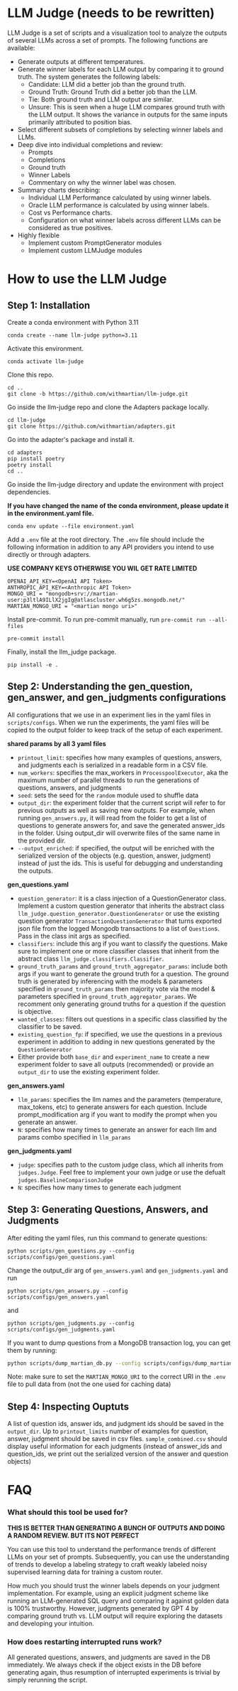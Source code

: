 # LLM Judge (needs to be rewritten)
LLM Judge is a set of scripts and a visualization tool to analyze the outputs of several LLMs across a set of prompts. The following functions are available:
* Generate outputs at different temperatures.
* Generate winner labels for each LLM output by comparing it to ground truth. The system generates the following labels:
  * Candidate: LLM did a better job than the ground truth.
  * Ground Truth: Ground Truth did a better job than the LLM.
  * Tie: Both ground truth and LLM output are similar.
  * Unsure: This is seen when a huge LLM compares ground truth with the LLM output. It shows the variance in outputs for the same inputs primarily attributed to position bias. 
* Select different subsets of completions by selecting winner labels and LLMs. 
* Deep dive into individual completions and review:
  * Prompts
  * Completions
  * Ground truth
  * Winner Labels
  * Commentary on why the winner label was chosen. 
* Summary charts describing:
  * Individual LLM Performance calculated by using winner labels.
  * Oracle LLM performance is calculated by using winner labels.
  * Cost vs Performance charts.
  * Configuration on what winner labels across different LLMs can be considered as true positives. 
* Highly flexible
  * Implement custom PromptGenerator modules
  * Implement custom LLMJudge modules

# How to use the LLM Judge
## Step 1: Installation
Create a conda environment with Python 3.11
```
conda create --name llm-judge python=3.11
```
Activate this environment.
```
conda activate llm-judge
```
Clone this repo.
```
cd ..
git clone -b https://github.com/withmartian/llm-judge.git 
```
Go inside the llm-judge repo and clone the Adapters package locally.
```
cd llm-judge
git clone https://github.com/withmartian/adapters.git
```
Go into the adapter's package and install it.
```
cd adapters
pip install poetry
poetry install
cd ..
```
Go inside the llm-judge directory and update the environment with project dependencies.

**If you have changed the name of the conda environment, please update it in the environment.yaml file.**
```
conda env update --file environment.yaml
```
Add a `.env` file at the root directory. The `.env` file should include the following information in addition to any API providers you intend to use directly or through adapters.

**USE COMPANY KEYS OTHERWISE YOU WIL GET RATE LIMITED**
```
OPENAI_API_KEY=<OpenAI API Token>
ANTHROPIC_API_KEY=<Anthropic API Token>
MONGO_URI = "mongodb+srv://martian-user:p3ltlA9ILlX2jgIg@atlascluster.wh6g5zs.mongodb.net/"
MARTIAN_MONGO_URI = "<martian mongo uri>"

```
Install pre-commit. To run pre-commit manually, run `pre-commit run --all-files`
```
pre-commit install
```
Finally, install the llm_judge package.
```
pip install -e .
```
## Step 2: Understanding the gen_question, gen_answer, and gen_judgments configurations
All configurations that we use in an experiment lies in the yaml files in `scripts/configs`. When we run the experiments, the yaml files will be copied to the output folder to keep track of the setup of each experiment. 

**shared params by all 3 yaml files**
* `printout_limit`: specifies how many examples of questions, answers, and judgments each is serialized in a readable form in a CSV file.
* `num_workers`: specifies the max_workers in `ProcesspoolExecutor`, aka the maximum number of parallel threads to run the generations of questions, answers, and judgments
* `seed`: sets the seed for the `random` module used to shuffle data
* `output_dir`: the experiment folder that the current script will refer to for previous outputs as well as saving new outputs. For example, when running `gen_answers.py`, it will read from the folder to get a list of questions to generate answers for, and save the generated answer_ids in the folder. Using output_dir will overwrite files of the same name in the provided dir.
* `--output_enriched`: if specified, the output will be enriched with the serialized version of the objects (e.g. question, answer, judgment) instead of just the ids. This is useful for debugging and understanding the outputs.
  
**gen_questions.yaml**
* `question_generator`: it is a class injection of a QuestionGenerator class. Implement a custom question generator that inherits the abstract class `llm_judge.question_generator.QuestionGenerator` or use the existing question generator `TransactionQuestionGenerator` that turns exported json file from the logged Mongodb transactions to a list of `Question`s. Pass in the class init args as specified.
* `classifiers`: include this arg if you want to classify the questions. Make sure to implement one or more classifier classes that inherit from the abstract class `llm_judge.classifiers.Classifier`.
* `ground_truth_params` and `ground_truth_aggregator_params`: include both args if you want to generate the ground truth for a question. The ground truth is generated by inferencing with the models & parameters specified in `ground_truth_params` then majority vote via the model & parameters specified in `ground_truth_aggregator_params`. We recomment only generating ground truths for a question if the question is objective.
* `wanted_classes`: filters out questions in a specific class classified by the classifier to be saved.
* `existing_question_fp`: if specified, we use the questions in a previous experiment in addition to adding in new questions generated by the `QuestionGenerator`
* Either provide both `base_dir` and `experiment_name` to create a new experiment folder to save all outputs (recommended) or provide an `output_dir` to use the existing experiment folder. 

**gen_answers.yaml**
* `llm_params`: specifies the llm names and the parameters (temperature, max_tokens, etc) to generate answers for each question. Include prompt_modification arg if you want to modify the prompt when you generate an answer.
* `N`: specifies how many times to generate an answer for each llm and params combo specified in `llm_params`

**gen_judgments.yaml**
* `judge`: specifies path to the custom judge class, which all inherits from `judges.Judge`. Feel free to implement your own judge or use the defualt `judges.BaselineComparisonJudge`
* `N`: specifies how many times to generate each judgment

## Step 3: Generating Questions, Answers, and Judgments
After editing the yaml files, run this command to generate questions:
```
python scripts/gen_questions.py --config scripts/configs/gen_questions.yaml
```
Change the output_dir arg of `gen_answers.yaml` and `gen_judgments.yaml` and run
```
python scripts/gen_answers.py --config scripts/configs/gen_answers.yaml
```
and
```
python scripts/gen_judgments.py --config scripts/configs/gen_judgments.yaml
```

If you want to dump questions from a MongoDB transaction log, you can get them by running:
```bash
python scripts/dump_martian_db.py --config scripts/configs/dump_martian_db.yaml
```

Note: make sure to set the `MARTIAN_MONGO_URI` to the correct URI in the `.env` file to pull data from (not the one used for caching data)

## Step 4: Inspecting Ouptuts
A list of question ids, answer ids, and judgment ids should be saved in the `output_dir`. Up to `printout_limits` number of examples for question, answer, judgment should be saved in csv files. 
`sample_combined.csv` should display useful information for each judgments (instead of answer_ids and question_ids, we print out the serialized version of the answer and question objects)


# FAQ
### What should this tool be used for?
**THIS IS BETTER THAN GENERATING A BUNCH OF OUTPUTS AND DOING A RANDOM REVIEW. BUT ITS NOT PERFECT** 

You can use this tool to understand the performance trends of different LLMs on your set of prompts. Subsequently, you can use the understanding of trends to develop a labeling strategy to craft weakly labeled noisy supervised learning data for training a custom router. 

How much you should trust the winner labels depends on your judgment implementation. For example, using an explicit judgment scheme like running an LLM-generated SQL query and comparing it against golden data is 100% trustworthy. However, judgments generated by GPT 4 by comparing ground truth vs. LLM output will require exploring the datasets and developing your intuition. 

### How does restarting interrupted runs work?
All generated questions, answers, and judgments are saved in the DB immediately. We always check if the object exists in the DB before generating again, thus resumption of interrupted experiments is trivial by simply rerunning the script. 



